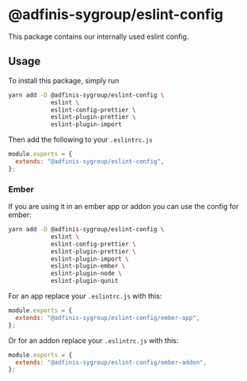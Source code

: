 # @adfinis-sygroup/eslint-config

This package contains our internally used eslint config.

## Usage

To install this package, simply run

```bash
yarn add -D @adfinis-sygroup/eslint-config \
            eslint \
            eslint-config-prettier \
            eslint-plugin-prettier \
            eslint-plugin-import
```

Then add the following to your `.eslintrc.js`

```js
module.exports = {
  extends: "@adfinis-sygroup/eslint-config",
};
```

### Ember

If you are using it in an ember app or addon you can use the config for
ember:

```bash
yarn add -D @adfinis-sygroup/eslint-config \
            eslint \
            eslint-config-prettier \
            eslint-plugin-prettier \
            eslint-plugin-import \
            eslint-plugin-ember \
            eslint-plugin-node \
            eslint-plugin-qunit
```

For an app replace your `.eslintrc.js` with this:

```js
module.exports = {
  extends: "@adfinis-sygroup/eslint-config/ember-app",
};
```

Or for an addon replace your `.eslintrc.js` with this:

```js
module.exports = {
  extends: "@adfinis-sygroup/eslint-config/ember-addon",
};
```

